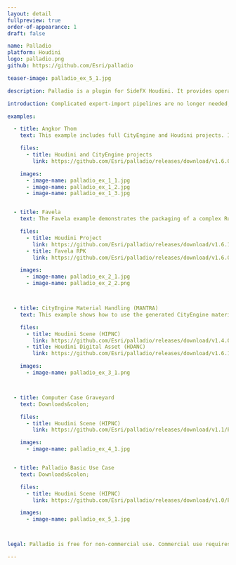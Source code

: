```yaml
---
layout: detail
fullpreview: true
order-of-appearance: 1
draft: false

name: Palladio
platform: Houdini
logo: palladio.png
github: https://github.com/Esri/palladio

teaser-image: palladio_ex_5_1.jpg

description: Palladio is a plugin for SideFX Houdini. It provides operator nodes which enable the execution of CityEngine ‘rules’ within Houdini networks. Therefore, a 3D environment artist does not have to leave their familiar Houdini toolset anymore to make use of CityEngine’s procedural modeling power.

introduction: Complicated export-import pipelines are no longer needed, which also means that the procedural building models do not need to be “baked” anymore. The buildings stay procedural during the entire modeling workflow (optionally even at render time). Consequently, the 3D environment artist can change the height, style and appearance of buildings easily with a parametric interface at any point during production.</br>Palladio requires Rule Packages (RPK) as input, which are authored in CityEngine. An RPK includes assets and a CGA rule file which encodes an architectural style. Comprehensive RPK examples are available below and can be used “out-of-the-box” in Palladio. More examples for CGA rule files can be found in the CityEngine tutorials.</br>Palladio is well suited for managing the procedural generation of architectural 3D content in digital sets. However, Palladio is restricted to the procedural generation of single buildings / objects. Palladio does not include the city layouting and street network editing tools of CityEngine i.e. the rich CityEngine toolset to design a city from scratch (or based on geographic data) is still needed.

examples:

  - title: Angkor Thom
    text: This example includes full CityEngine and Houdini projects. It demonstrates how to use CityEngine to author procedural assets like Walls, Stairs, Porticos and combine them in Houdini via Palladio and Rule Packages. The scene consists of three major steps:</br></br><ul><li>The "/obj/PALLADIO_BASE" geometry node generates the various CityEngine Rules via Palladio and assigns them to multiple outputs.</li><li>Multiple "/obj/process_palladio_xxx" nodes reference above outputs, apply a stone weathering effect and cache out the geometry.</li><li>The "/obj/creepers_xxx" nodes apply some creeper plant effects.</li></ul></br></br>How to change one of the rule attribute values:</br></br></br><ul><li>Activate the "render" flag of the "OUT_columnRowWithBeams" node in PALLADIO_BASE.</li><li>Find "attribcreate3" above the out node and change the value of "Total_Height", the model will regenerate.</li><li>Go to "process_palladio_columnRowWithBeams" and render "file1", will take a while.</li><li>Set the "render" flag back to "uvtransform1" and click "reload geometry" on "file2"."</li><li>Repeat the previous step for the file nodes in "creepers_columnRowWithBeams".</li></ul></br></br>Notes:</br></br><ul><li>Created by Matthias Buehler</li><li>Also covered in "Digital Production" Issue 05/18 (Article in German).</li><li>Update 2 on 2019-06-27&colon; Fixed wrong RPK path and "creepers" input references.</li><li>Known issue&colon; warning in 17.5 regarding "hair generate" node at scene open (internal Houdini problem).</li></ul></br></br>Downloads&colon;

    files:
      - title: Houdini and CityEngine projects
        link: https://github.com/Esri/palladio/releases/download/v1.6.0/Palladio_Example_Angkor_Thom_v2.zip

    images:
      - image-name: palladio_ex_1_1.jpg
      - image-name: palladio_ex_1_2.jpg
      - image-name: palladio_ex_1_3.jpg


  - title: Favela
    text: The Favela example demonstrates the packaging of a complex Rule Package into a Houdini Digital Asset with custom high-level parameters. The provided Houdini scene additionally shows how to prepare the input geometry for Palladio out of an Alembic archive (setup of random seed and start rule).</br></br>Notes:</br><ul><li>Requires Houdini 17.5 and Palladio 1.6.1 or later.</li><li>Based on the original "Favela" project (YouTube) created with CityEngine, Maya and Maxwell.</li><li>Created by Matthias Buehler</li></ul></br></br>Downloads&colon;

    files:
      - title: Houdini Project
        link: https://github.com/Esri/palladio/releases/download/v1.6.1/favela_houdini_project_v1.zip
      - title: Favela RPK
        link: https://github.com/Esri/palladio/releases/download/v1.6.0/FAVELA.rpk

    images:
      - image-name: palladio_ex_2_1.jpg
      - image-name: palladio_ex_2_2.png



  - title: CityEngine Material Handling (MANTRA)
    text: This example shows how to use the generated CityEngine material attributes with Mantra.</br></br>Downloads&colon;

    files:
      - title: Houdini Scene (HIPNC)
        link: https://github.com/Esri/palladio/releases/download/v1.4.0/PalladioDemo03.zip
      - title: Houdini Digital Asset (HDANC)
        link: https://github.com/Esri/palladio/releases/download/v1.6.1/PalladioCityEngineMaterial-v2.hdanc

    images:
      - image-name: palladio_ex_3_1.png



  - title: Computer Case Graveyard
    text: Downloads&colon;

    files:
      - title: Houdini Scene (HIPNC)
        link: https://github.com/Esri/palladio/releases/download/v1.1/PalladioDemo02.zip

    images:
      - image-name: palladio_ex_4_1.jpg


  - title: Palladio Basic Use Case
    text: Downloads&colon;

    files:
      - title: Houdini Scene (HIPNC)
        link: https://github.com/Esri/palladio/releases/download/v1.0/PalladioDemo01.zip

    images:
      - image-name: palladio_ex_5_1.jpg



legal: Palladio is free for non-commercial use. Commercial use requires at least one commercial license of the latest CityEngine version installed in the organization. No redistribution is allowed.</br>Palladio is under the same license as the included CityEngine SDK.</br> An exception is the Palladio source code (without CityEngine SDK, binaries, or object code), which is licensed under the Apache License, Version 2.0 (the “License”); you may not use this work except in compliance with the License. You may obtain a copy of the License at http://www.apache.org/licenses/LICENSE-2.0.</br>The “Favela” example data is copyrighted by vrbn studios. Please contact ​info@vrbn.io for commercial licensing options.

---
```

